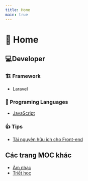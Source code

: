 ```yaml
---
title: Home
main: true
---
```


# 🏡 Home
## 💻Developer
### 🏗 Framework
- Laravel
### 🧱 Programing Languages
- [JavaScript](../garden/javascript)
### 👍 Tips
- [Tài nguyên hữu ích cho Front-end](../garden/tai-nguyen-huu-ich-cho-front-end)
## Các trang MOC khác
- [Âm nhạc](../garden/music)
- [Triết học](../garden/triet-hoc)